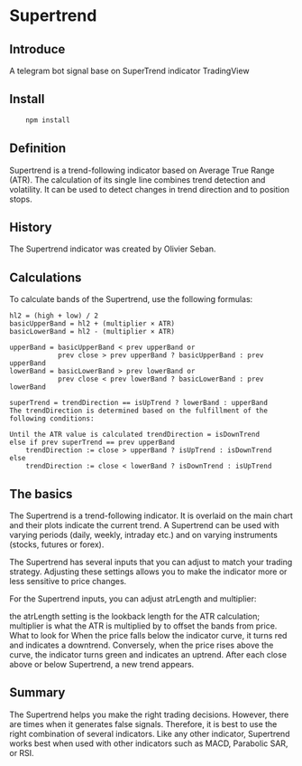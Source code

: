 # Supertrend

## Introduce

A telegram bot signal base on SuperTrend indicator TradingView

## Install

```sh
    npm install 
```

## Definition

Supertrend is a trend-following indicator based on Average True Range (ATR). The calculation of its single line combines trend detection and volatility. It can be used to detect changes in trend direction and to position stops.

## History

The Supertrend indicator was created by Olivier Seban.

## Calculations

To calculate bands of the Supertrend, use the following formulas:

```PineScript
hl2 = (high + low) / 2
basicUpperBand = hl2 + (multiplier × ATR)
basicLowerBand = hl2 - (multiplier × ATR)

upperBand = basicUpperBand < prev upperBand or
			prev close > prev upperBand ? basicUpperBand : prev upperBand
lowerBand = basicLowerBand > prev lowerBand or
			prev close < prev lowerBand ? basicLowerBand : prev lowerBand

superTrend = trendDirection == isUpTrend ? lowerBand : upperBand
The trendDirection is determined based on the fulfillment of the following conditions:

Until the ATR value is calculated trendDirection = isDownTrend
else if prev superTrend == prev upperBand
    trendDirection := close > upperBand ? isUpTrend : isDownTrend
else
    trendDirection := close < lowerBand ? isDownTrend : isUpTrend
```

## The basics

The Supertrend is a trend-following indicator. It is overlaid on the main chart and their plots indicate the current trend. A Supertrend can be used with varying periods (daily, weekly, intraday etc.) and on varying instruments (stocks, futures or forex).

The Supertrend has several inputs that you can adjust to match your trading strategy. Adjusting these settings allows you to make the indicator more or less sensitive to price changes.

For the Supertrend inputs, you can adjust atrLength and multiplier:

the atrLength setting is the lookback length for the ATR calculation;
multiplier is what the ATR is multiplied by to offset the bands from price.
What to look for
When the price falls below the indicator curve, it turns red and indicates a downtrend. Conversely, when the price rises above the curve, the indicator turns green and indicates an uptrend. After each close above or below Supertrend, a new trend appears.

## Summary

The Supertrend helps you make the right trading decisions. However, there are times when it generates false signals. Therefore, it is best to use the right combination of several indicators. Like any other indicator, Supertrend works best when used with other indicators such as MACD, Parabolic SAR, or RSI.
